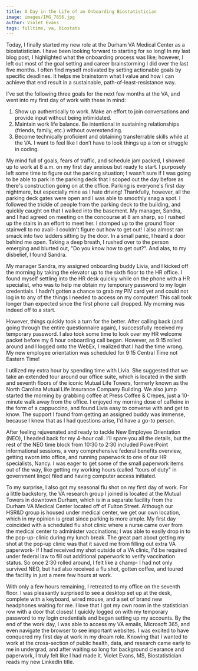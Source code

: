 ```yaml
---
title: A Day in the Life of an Onboarding Biostatistician
image: images/IMG_7656.jpg
author: Violet Evans
tags: fulltime, va, biostats
---
```


Today, I finally started my new role at the Durham VA Medical Center as a biostatistician. I have been looking forward to starting for so long! In my last blog post, I highlighted what the onboarding process was like; however, I left out most of the goal setting and career brainstorming I did over the last five months. I often find myself motivated by setting actionable goals by specific deadlines. It helps me brainstorm what I value and how I can achieve that end result in a sustainable, path-of-least-resistance way. 

I've set the following three goals for the next few months at the VA, and went into my first day of work with these in mind:
1. Show up authentically to work. Make an effort to join conversations and provide input without being intimidated.
2. Maintain work life balance. Be intentional in sustaining relationships (friends, family, etc.) without overextending.
3. Become technically proficient and obtaining transferrable skills while at the VA. I want to feel like I don’t have to look things up a ton or struggle in coding.

My mind full of goals, fears of traffic, and schedule jam packed, I showed up to work at 8 a.m. on my first day anxious but ready to start. I purposely left some time to figure out the parking situation; I wasn't sure if I was going to be able to park in the parking deck that I scoped out the day before as there's construction going on at the office. Parking is everyone's first day nightmare, but especially mine as I hate driving! Thankfully, however, all the parking deck gates were open and I was able to smoothly snag a spot. I followed the trickle of people from the parking deck to the building, and quickly caught on that I walked into the basement. My manager, Sandra, and I had agreed on meeting on the concourse at 8 am sharp, so I rushed up the stairs in an effort to meet her. I stomped up to the ground floor stairwell to no avail- I couldn't figure out how to get out! I also almost ran smack into two ladders sitting by the door. In a small panic, I heard a door behind me open. Taking a deep breath, I rushed over to the person emerging and blurted out, "Do you know how to get out?". And alas, to my disbelief, I found Sandra.

My manager Sandra, my assigned onboarding buddy Livia, and I kicked off the morning by taking the elevator up to the sixth floor to the HR office. I found myself settling into the HR desk quickly while on the phone with a HR specialist, who was to help me obtain my temporary password to my login credentials. I hadn't gotten a chance to grab my PIV card yet and could not log in to any of the things I needed to access on my computer! This call took longer than expected since the first phone call dropped. My morning was indeed off to a start.

However, things quickly took a turn for the better. After calling back (and going through the entire questionnaire again), I successfully received my temporary password. I also took some time to look over my HR welcome packet before my 6 hour onboarding call began. However, as 9:15 rolled around and I logged onto the WebEx, I realized that I had the time wrong. My new employee orientation was scheduled for 9:15 Central Time not Eastern Time!

I utilized my extra hour by spending time with Livia. She suggested that we take an extended tour around our office suite, which is located in the sixth and seventh floors of the iconic Mutual Life Towers, formerly known as the North Carolina Mutual Life Insurance Company Building. We also jump started the morning by grabbing coffee at Press Coffee & Crepes, just a 10-minute walk away from the office. I enjoyed my morning dose of caffeine in the form of a cappuccino, and found Livia easy to converse with and get to know. The support I found from getting an assigned buddy was immense, because I knew that as I had questions arise, I'd have a go-to person. 

After feeling rejuvenated and ready to tackle New Employee Orientation (NEO), I headed back for my 4-hour call. I’ll spare you all the details, but the rest of the NEO time block from 10:30 to 2:30 included PowerPoint informational sessions, a very comprehensive federal benefits overview, getting sworn into office, and running paperwork to one of our HR specialists, Nancy. I was eager to get some of the small paperwork items out of the way, like getting my working hours (called "tours of duty" in government lingo) filed and having computer access initiated.

To my surprise, I also got my seasonal flu shot on my first day of work. For a little backstory, the VA research group I joined is located at the Mutual Towers in downtown Durham, which is in a separate facility from the Durham VA Medical Center located off of Fulton Street. Although our HSR&D group is housed under medical center, we get our own location, which in my opinion is great since parking is more ample. My first day coincided with a scheduled flu shot clinic where a nurse came over from the medical center to administer vaccinations; I was able to easily drop in to the pop-up-clinic during my lunch break. The great part about getting my shot at the pop-up clinic was that it saved me from filling out extra VA paperwork- if I had received my shot outside of a VA clinic, I'd be required under federal law to fill out additional paperwork to verify vaccination status. So once 2:30 rolled around, I felt like a champ- I had not only survived NEO, but had also received a flu shot, gotten coffee, and toured the facility in just a mere few hours at work.

With only a few hours remaining, I retreated to my office on the seventh floor. I was pleasantly surprised to see a desktop set up at the desk, complete with a keyboard, wired mouse, and a set of brand new headphones waiting for me. I love that I got my own room in the statistician row with a door that closes! I quickly logged on with my temporary password to my login credentials and began setting up my accounts. By the end of the work day, I was able to access my VA emails, Microsoft 365, and even navigate the browser to see important websites. I was excited to have conquered my first day at work in my dream role. Knowing that I wanted to work at the cross-section of public health, data, and research came early to me in undergrad, and after waiting so long for background clearance and paperwork, I truly felt like I had made it. Violet Evans, MS, Biostatistician reads my new LinkedIn title.